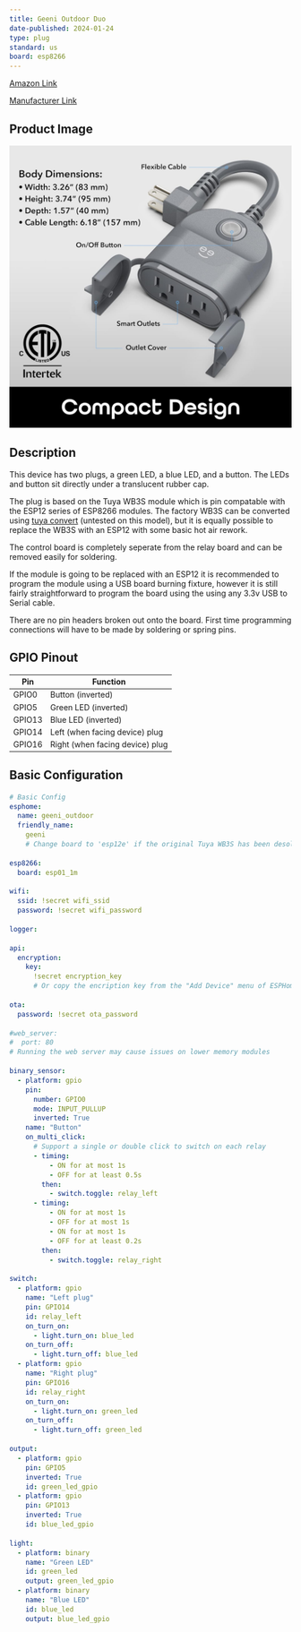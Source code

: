 ```yaml
---
title: Geeni Outdoor Duo
date-published: 2024-01-24
type: plug
standard: us
board: esp8266
---
```


[Amazon Link](https://amzn.to/3S3zypi)

[Manufacturer Link](https://mygeeni.com/products/outdoor-duo-dual-outlet-smart-wi-fi-plug-grey)

## Product Image

![Geeni Outdoor Duo](image.jpg)

## Description

This device has two plugs, a green LED, a blue LED, and a button. The LEDs and button sit directly under a translucent
rubber cap.

The plug is based on the Tuya WB3S module which is pin compatable with the ESP12 series of ESP8266 modules.
The factory WB3S can be converted using [tuya convert](https://devices.esphome.io/devices/tuya-convert) (untested on this
model), but it is equally possible to replace the WB3S with an ESP12 with some basic hot air rework.

The control board is completely seperate from the relay board and can be removed easily for soldering.

If the module is going to be replaced with an ESP12 it is recommended to program the module using a USB board burning
fixture, however it is still fairly straightforward to program the board using the using any 3.3v USB to Serial cable.

There are no pin headers broken out onto the board. First time programming connections will have to be made by soldering
or spring pins.

## GPIO Pinout

| Pin    | Function                        |
| ------ | ------------------------------- |
| GPIO0  | Button (inverted)               |
| GPIO5  | Green LED (inverted)            |
| GPIO13 | Blue LED (inverted)             |
| GPIO14 | Left (when facing device) plug  |
| GPIO16 | Right (when facing device) plug |

## Basic Configuration

```yaml
# Basic Config
esphome:
  name: geeni_outdoor
  friendly_name:
    geeni
    # Change board to 'esp12e' if the original Tuya WB3S has been desoldered and replaced with an ESP12

esp8266:
  board: esp01_1m

wifi:
  ssid: !secret wifi_ssid
  password: !secret wifi_password

logger:

api:
  encryption:
    key:
      !secret encryption_key
      # Or copy the encription key from the "Add Device" menu of ESPHome

ota:
  password: !secret ota_password

#web_server:
#  port: 80
# Running the web server may cause issues on lower memory modules

binary_sensor:
  - platform: gpio
    pin:
      number: GPIO0
      mode: INPUT_PULLUP
      inverted: True
    name: "Button"
    on_multi_click:
      # Support a single or double click to switch on each relay
      - timing:
          - ON for at most 1s
          - OFF for at least 0.5s
        then:
          - switch.toggle: relay_left
      - timing:
          - ON for at most 1s
          - OFF for at most 1s
          - ON for at most 1s
          - OFF for at least 0.2s
        then:
          - switch.toggle: relay_right

switch:
  - platform: gpio
    name: "Left plug"
    pin: GPIO14
    id: relay_left
    on_turn_on:
      - light.turn_on: blue_led
    on_turn_off:
      - light.turn_off: blue_led
  - platform: gpio
    name: "Right plug"
    pin: GPIO16
    id: relay_right
    on_turn_on:
      - light.turn_on: green_led
    on_turn_off:
      - light.turn_off: green_led

output:
  - platform: gpio
    pin: GPIO5
    inverted: True
    id: green_led_gpio
  - platform: gpio
    pin: GPIO13
    inverted: True
    id: blue_led_gpio

light:
  - platform: binary
    name: "Green LED"
    id: green_led
    output: green_led_gpio
  - platform: binary
    name: "Blue LED"
    id: blue_led
    output: blue_led_gpio
```
